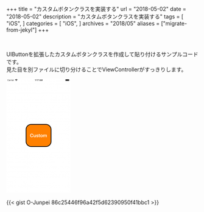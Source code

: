 +++
title = "カスタムボタンクラスを実装する"
url = "2018-05-02"
date = "2018-05-02"
description = "カスタムボタンクラスを実装する"
tags = [
    "iOS",
]
categories = [
    "iOS",
]
archives = "2018/05"
aliases = ["migrate-from-jekyl"]
+++

<br>

UIButtonを拡張したカスタムボタンクラスを作成して貼り付けるサンプルコードです。  
見た目を別ファイルに切り分けることでViewControllerがすっきりします。  

![alt](1.png)

{{< gist O-Junpei 86c25446f96a42f5d62390950f41bbc1 >}}
